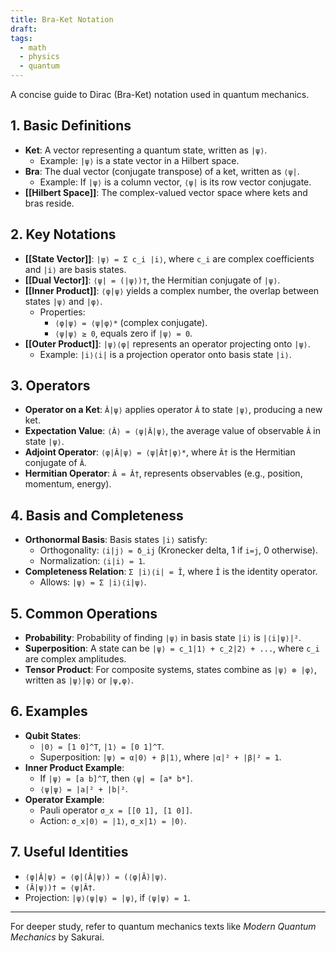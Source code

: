 ```yaml
---
title: Bra-Ket Notation
draft:
tags:
  - math
  - physics
  - quantum
---
```

A concise guide to Dirac (Bra-Ket) notation used in quantum mechanics.

## 1. Basic Definitions
- **Ket**: A vector representing a quantum state, written as `|ψ⟩`.
  - Example: `|ψ⟩` is a state vector in a Hilbert space.
- **Bra**: The dual vector (conjugate transpose) of a ket, written as `⟨ψ|`.
  - Example: If `|ψ⟩` is a column vector, `⟨ψ|` is its row vector conjugate.
- **[[Hilbert Space]]**: The complex-valued vector space where kets and bras reside.

## 2. Key Notations
- **[[State Vector]]**: `|ψ⟩ = Σ c_i |i⟩`, where `c_i` are complex coefficients and `|i⟩` are basis states.
- **[[Dual Vector]]**: `⟨ψ| = (|ψ⟩)†`, the Hermitian conjugate of `|ψ⟩`.
- **[[Inner Product]]**: `⟨φ|ψ⟩` yields a complex number, the overlap between states `|ψ⟩` and `|φ⟩`.
  - Properties:
    - `⟨φ|ψ⟩ = ⟨ψ|φ⟩*` (complex conjugate).
    - `⟨ψ|ψ⟩ ≥ 0`, equals zero if `|ψ⟩ = 0`.
- **[[Outer Product]]**: `|ψ⟩⟨φ|` represents an operator projecting onto `|ψ⟩`.
  - Example: `|i⟩⟨i|` is a projection operator onto basis state `|i⟩`.

## 3. Operators
- **Operator on a Ket**: `Â|ψ⟩` applies operator `Â` to state `|ψ⟩`, producing a new ket.
- **Expectation Value**: `⟨Â⟩ = ⟨ψ|Â|ψ⟩`, the average value of observable `Â` in state `|ψ⟩`.
- **Adjoint Operator**: `⟨φ|Â|ψ⟩ = ⟨ψ|Â†|φ⟩*`, where `Â†` is the Hermitian conjugate of `Â`.
- **Hermitian Operator**: `Â = Â†`, represents observables (e.g., position, momentum, energy).

## 4. Basis and Completeness
- **Orthonormal Basis**: Basis states `|i⟩` satisfy:
  - Orthogonality: `⟨i|j⟩ = δ_ij` (Kronecker delta, 1 if `i=j`, 0 otherwise).
  - Normalization: `⟨i|i⟩ = 1`.
- **Completeness Relation**: `Σ |i⟩⟨i| = Î`, where `Î` is the identity operator.
  - Allows: `|ψ⟩ = Σ |i⟩⟨i|ψ⟩`.

## 5. Common Operations
- **Probability**: Probability of finding `|ψ⟩` in basis state `|i⟩` is `|⟨i|ψ⟩|²`.
- **Superposition**: A state can be `|ψ⟩ = c_1|1⟩ + c_2|2⟩ + ...`, where `c_i` are complex amplitudes.
- **Tensor Product**: For composite systems, states combine as `|ψ⟩ ⊗ |φ⟩`, written as `|ψ⟩|φ⟩` or `|ψ,φ⟩`.

## 6. Examples
- **Qubit States**:
  - `|0⟩ = [1 0]^T`, `|1⟩ = [0 1]^T`.
  - Superposition: `|ψ⟩ = α|0⟩ + β|1⟩`, where `|α|² + |β|² = 1`.
- **Inner Product Example**:
  - If `|ψ⟩ = [a b]^T`, then `⟨ψ| = [a* b*]`.
  - `⟨ψ|ψ⟩ = |a|² + |b|²`.
- **Operator Example**:
  - Pauli operator `σ_x = [[0 1], [1 0]]`.
  - Action: `σ_x|0⟩ = |1⟩`, `σ_x|1⟩ = |0⟩`.

## 7. Useful Identities
- `⟨φ|Â|ψ⟩ = ⟨φ|(Â|ψ⟩) = (⟨φ|Â)|ψ⟩`.
- `(Â|ψ⟩)† = ⟨ψ|Â†`.
- Projection: `|ψ⟩⟨ψ|ψ⟩ = |ψ⟩`, if `⟨ψ|ψ⟩ = 1`.

---

For deeper study, refer to quantum mechanics texts like *Modern Quantum Mechanics* by Sakurai.